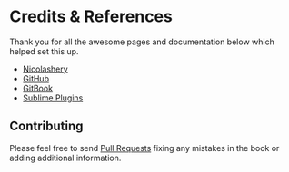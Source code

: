# Credits & References

Thank you for all the awesome pages and documentation below which helped set this up.

- [Nicolashery](https://github.com/nicolashery/mac-dev-setup)
- [GitHub](https://help.github.com/articles)
- [GitBook](https://github.com/GitbookIO/gitbook)
- [Sublime Plugins](https://sublime.wbond.net/)

## Contributing

Please feel free to send [Pull Requests](https://github.com/sb2nov/mac-setup/pulls) fixing any mistakes in the book or adding additional information.

